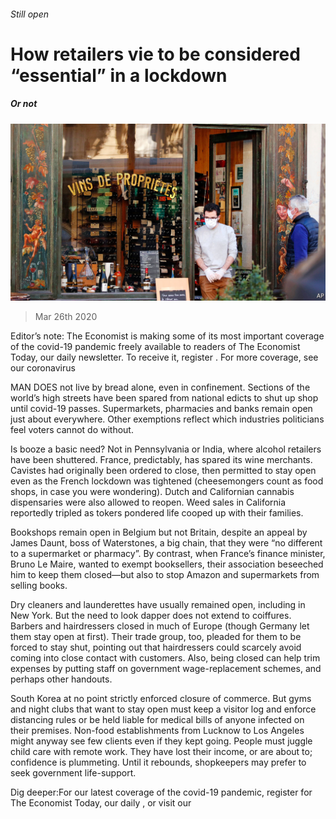 ###### Still open

# How retailers vie to be considered “essential” in a lockdown 

##### Or not 

![image](images/20200328_WBP001_0.jpg) 

> Mar 26th 2020 

Editor’s note: The Economist is making some of its most important coverage of the covid-19 pandemic freely available to readers of The Economist Today, our daily newsletter. To receive it, register . For more coverage, see our coronavirus 

MAN DOES not live by bread alone, even in confinement. Sections of the world’s high streets have been spared from national edicts to shut up shop until covid-19 passes. Supermarkets, pharmacies and banks remain open just about everywhere. Other exemptions reflect which industries politicians feel voters cannot do without.

Is booze a basic need? Not in Pennsylvania or India, where alcohol retailers have been shuttered. France, predictably, has spared its wine merchants. Cavistes had originally been ordered to close, then permitted to stay open even as the French lockdown was tightened (cheesemongers count as food shops, in case you were wondering). Dutch and Californian cannabis dispensaries were also allowed to reopen. Weed sales in California reportedly tripled as tokers pondered life cooped up with their families.


Bookshops remain open in Belgium but not Britain, despite an appeal by James Daunt, boss of Waterstones, a big chain, that they were “no different to a supermarket or pharmacy”. By contrast, when France’s finance minister, Bruno Le Maire, wanted to exempt booksellers, their association beseeched him to keep them closed—but also to stop Amazon and supermarkets from selling books.

Dry cleaners and launderettes have usually remained open, including in New York. But the need to look dapper does not extend to coiffures. Barbers and hairdressers closed in much of Europe (though Germany let them stay open at first). Their trade group, too, pleaded for them to be forced to stay shut, pointing out that hairdressers could scarcely avoid coming into close contact with customers. Also, being closed can help trim expenses by putting staff on government wage-replacement schemes, and perhaps other handouts.

South Korea at no point strictly enforced closure of commerce. But gyms and night clubs that want to stay open must keep a visitor log and enforce distancing rules or be held liable for medical bills of anyone infected on their premises. Non-food establishments from Lucknow to Los Angeles might anyway see few clients even if they kept going. People must juggle child care with remote work. They have lost their income, or are about to; confidence is plummeting. Until it rebounds, shopkeepers may prefer to seek government life-support.

Dig deeper:For our latest coverage of the covid-19 pandemic, register for The Economist Today, our daily , or visit our 

